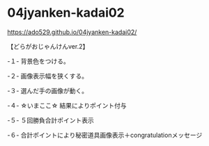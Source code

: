 # 04jyanken-kadai02

https://ado529.github.io/04jyanken-kadai02/

【どらがおじゃんけんver.2】

-１-
背景色をつける。

-２-
画像表示幅を狭くする。

-３-
選んだ手の画像が動く。

-４- ☆いまここ☆
結果によりポイント付与

-５-
５回勝負合計ポイント表示

-６-
合計ポイントにより秘密道具画像表示＋congratulationメッセージ

